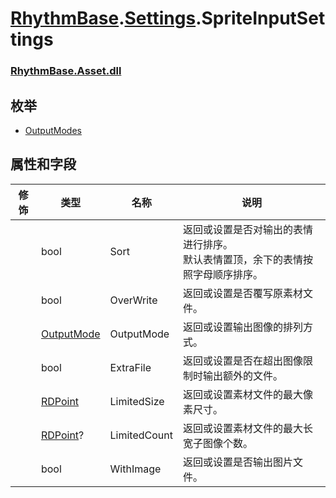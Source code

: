 # [RhythmBase](../namespaces.md).[Settings](../namespace/Settings.md).SpriteInputSettings
### [RhythmBase.Asset.dll](../assembly/RhythmAsset.md)

## 枚举

- [OutputModes](../enum/SpriteInputSettings.OutputMode.md)

## 属性和字段

修饰 | 类型 | 名称 | 说明
-|-|-|-
| | bool | Sort | 返回或设置是否对输出的表情进行排序。<br>默认表情置顶，余下的表情按照字母顺序排序。
| | bool | OverWrite | 返回或设置是否覆写原素材文件。
| | [OutputMode](../enum/SpriteInputSettings.OutputMode.md) | OutputMode | 返回或设置输出图像的排列方式。
| | bool | ExtraFile | 返回或设置是否在超出图像限制时输出额外的文件。
| | [RDPoint](../class/RDPoint.md) | LimitedSize | 返回或设置素材文件的最大像素尺寸。
| | [RDPoint](../class/RDPoint.md)? | LimitedCount | 返回或设置素材文件的最大长宽子图像个数。
| | bool | WithImage | 返回或设置是否输出图片文件。